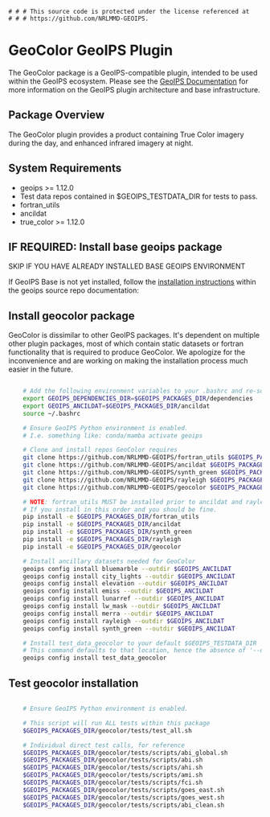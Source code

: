     # # # This source code is protected under the license referenced at
    # # # https://github.com/NRLMMD-GEOIPS.

GeoColor GeoIPS Plugin
======================

The GeoColor package is a GeoIPS-compatible plugin, intended to be used within
the GeoIPS ecosystem.  Please see the
[GeoIPS Documentation](https://github.com/NRLMMD-GEOIPS/geoips#readme) for
more information on the GeoIPS plugin architecture and base infrastructure.

Package Overview
-----------------

The GeoColor plugin provides a product containing True Color imagery during
the day, and enhanced infrared imagery at night.

System Requirements
---------------------

* geoips >= 1.12.0
* Test data repos contained in $GEOIPS_TESTDATA_DIR for tests to pass.
* fortran_utils
* ancildat
* true_color >= 1.12.0

IF REQUIRED: Install base geoips package
------------------------------------------------------------
SKIP IF YOU HAVE ALREADY INSTALLED BASE GEOIPS ENVIRONMENT

If GeoIPS Base is not yet installed, follow the
[installation instructions](https://github.com/NRLMMD-GEOIPS/geoips#installation)
within the geoips source repo documentation:

Install geocolor package
------------------------
GeoColor is dissimilar to other GeoIPS packages. It's dependent on multiple other plugin
packages, most of which contain static datasets or fortran functionality that is
required to produce GeoColor. We apologize for the inconvenience and are working on
making the installation process much easier in the future.

```bash

    # Add the following environment variables to your .bashrc and re-source it afterwards
    export GEOIPS_DEPENDENCIES_DIR=$GEOIPS_PACKAGES_DIR/dependencies
    export GEOIPS_ANCILDAT=$GEOIPS_PACKAGES_DIR/ancildat
    source ~/.bashrc

    # Ensure GeoIPS Python environment is enabled.
    # I.e. something like: conda/mamba activate geoips

    # Clone and install repos GeoColor requires
    git clone https://github.com/NRLMMD-GEOIPS/fortran_utils $GEOIPS_PACKAGES_DIR/fortran_utils
    git clone https://github.com/NRLMMD-GEOIPS/ancildat $GEOIPS_PACKAGES_DIR/ancildat
    git clone https://github.com/NRLMMD-GEOIPS/synth_green $GEOIPS_PACKAGES_DIR/synth_green
    git clone https://github.com/NRLMMD-GEOIPS/rayleigh $GEOIPS_PACKAGES_DIR/rayleigh
    git clone https://github.com/NRLMMD-GEOIPS/geocolor $GEOIPS_PACKAGES_DIR/geocolor

    # NOTE: fortran_utils MUST be installed prior to ancildat and rayleigh.
    # If you install in this order and you should be fine.
    pip install -e $GEOIPS_PACKAGES_DIR/fortran_utils
    pip install -e $GEOIPS_PACKAGES_DIR/ancildat
    pip install -e $GEOIPS_PACKAGES_DIR/synth_green
    pip install -e $GEOIPS_PACKAGES_DIR/rayleigh
    pip install -e $GEOIPS_PACKAGES_DIR/geocolor

    # Install ancillary datasets needed for GeoColor
    geoips config install bluemarble --outdir $GEOIPS_ANCILDAT
    geoips config install city_lights --outdir $GEOIPS_ANCILDAT
    geoips config install elevation --outdir $GEOIPS_ANCILDAT
    geoips config install emiss --outdir $GEOIPS_ANCILDAT
    geoips config install lunarref --outdir $GEOIPS_ANCILDAT
    geoips config install lw_mask --outdir $GEOIPS_ANCILDAT
    geoips config install merra --outdir $GEOIPS_ANCILDAT
    geoips config install rayleigh --outdir $GEOIPS_ANCILDAT
    geoips config install synth_green --outdir $GEOIPS_ANCILDAT

    # Install test_data_geocolor to your default $GEOIPS_TESTDATA_DIR
    # This command defaults to that location, hence the absence of '--outdir'
    geoips config install test_data_geocolor

```

Test geocolor installation
--------------------------
```bash

    # Ensure GeoIPS Python environment is enabled.

    # This script will run ALL tests within this package
    $GEOIPS_PACKAGES_DIR/geocolor/tests/test_all.sh

    # Individual direct test calls, for reference
    $GEOIPS_PACKAGES_DIR/geocolor/tests/scripts/abi_global.sh
    $GEOIPS_PACKAGES_DIR/geocolor/tests/scripts/abi.sh
    $GEOIPS_PACKAGES_DIR/geocolor/tests/scripts/ahi.sh
    $GEOIPS_PACKAGES_DIR/geocolor/tests/scripts/ami.sh
    $GEOIPS_PACKAGES_DIR/geocolor/tests/scripts/fci.sh
    $GEOIPS_PACKAGES_DIR/geocolor/tests/scripts/goes_east.sh
    $GEOIPS_PACKAGES_DIR/geocolor/tests/scripts/goes_west.sh
    $GEOIPS_PACKAGES_DIR/geocolor/tests/scripts/abi_clean.sh
```
